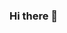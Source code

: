 ### Hi there 👋

<!--
**mehervalechha/mehervalechha** is a ✨ _special_ ✨ repository because its `README.md` (this file) appears on your GitHub profile.

Here are some ideas to get you started:

- 🔭 I’m currently working on designing a website 
- 🌱 I’m currently learning webdesign 
- 👯 I’m looking to collaborate on multiple webdesign projects 
- 🤔 I’m looking for help with nothing as of now 
- 💬 Ask me about my background
- 📫 How to reach me: mvalechh@iu.edu
- 😄 Pronouns: she/her 
- ⚡ Fun fact: I am an Indian but I am born and brought up in Africa 
-->
